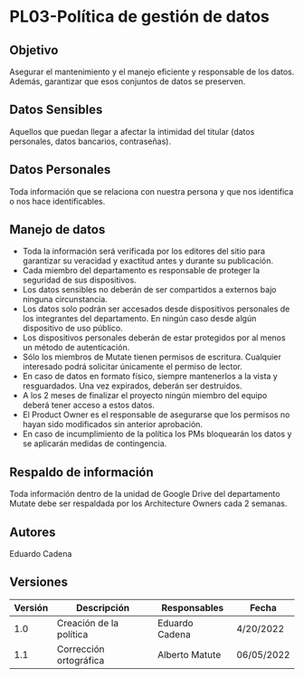 # PL03-Política de gestión de datos

## Objetivo

Asegurar el mantenimiento y el manejo 
eficiente y responsable de los datos. Además, garantizar que esos conjuntos de datos se preserven.

## Datos Sensibles

Aquellos que puedan llegar a afectar la intimidad del titular (datos personales, datos bancarios, contraseñas).

## Datos Personales

Toda información que se relaciona con nuestra persona y que nos identifica o nos hace identificables.

## Manejo de datos

- Toda la información será verificada por los editores del sitio para garantizar su veracidad y exactitud antes y durante su publicación.
- Cada miembro del departamento es responsable de proteger la seguridad de sus dispositivos.
- Los datos sensibles no deberán de ser compartidos a externos bajo ninguna circunstancia.
- Los datos solo podrán ser accesados desde dispositivos personales de los integrantes del departamento. En ningún caso desde algún dispositivo de uso público.
- Los dispositivos personales deberán de estar protegidos por al menos un método de autenticación.
- Sólo los miembros de Mutate tienen permisos de escritura. Cualquier interesado podrá solicitar únicamente el permiso de lector.
- En caso de datos en formato físico, siempre mantenerlos a la vista y resguardados. Una vez expirados, deberán ser destruidos.
- A los 2 meses de finalizar el proyecto ningún miembro del equipo deberá tener acceso a estos datos.
- El Product Owner es el responsable de asegurarse que los permisos no hayan sido modificados sin anterior aprobación.
- En caso de incumplimiento de la política los PMs bloquearán los datos y se aplicarán medidas de contingencia.

## Respaldo de información

Toda información dentro de la unidad de Google Drive del departamento Mutate debe ser respaldada por los Architecture Owners cada 2 semanas.

## Autores

Eduardo Cadena

## Versiones

| Versión | Descripción                  | Responsables   | Fecha      |
| ------- | ---------------------------- | -------------- | ---------- |
| 1.0     | Creación de la política     | Eduardo Cadena | 4/20/2022  |
| 1.1     | Corrección ortográfica                         | Alberto Matute     | 06/05/2022 |


